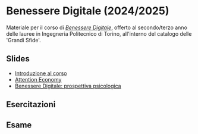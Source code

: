 # Benessere Digitale (2024/2025)

Materiale per il corso di _[Benessere Digitale](https://elite.polito.it/teaching/01del-benesseredigitale)_, offerto al secondo/terzo anno delle lauree in Ingegneria Politecnico di Torino, all'interno del catalogo delle 'Grandi Sfide'.

## Slides

* [Introduzione al corso](./slides/lezioni/00-intro-corso.pdf)
* [Attention Economy](./slides/lezioni/01-attention-economy.pdf)
* [Benessere Digitale: prospettiva psicologica](./slides/lezioni/02-benessere-digitale-psicologia.pdf)
  
## Esercitazioni

## Esame
